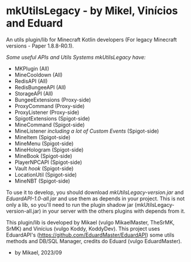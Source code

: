 # mkUtilsLegacy - by Mikel, Vinícios and Eduard
An utils plugin/lib for Minecraft Kotlin developers (For legacy Minecraft versions - Paper 1.8.8-R0.1).

*Some useful APIs and Utils Systems mkUtilsLegacy have:*

- MKPlugin (All)
- MineCooldown (All)
- RedisAPI (All)
- RedisBungeeAPI (All)
- StorageAPI (All)
- BungeeExtensions (Proxy-side)
- ProxyCommand (Proxy-side)
- ProxyListener (Proxy-side)
- SpigotExtensions (Spigot-side)
- MineCommand (Spigot-side)
- MineListener *including a lot of Custom Events* (Spigot-side)
- MineItem (Spigot-side)
- MineMenu (Spigot-side)
- MineHologram (Spigot-side)
- MineBook (Spigot-side)
- PlayerNPCAPI (Spigot-side)
- Vault *hook* (Spigot-side)
- LocationUtil (Spigot-side)
- MineNBT (Spigot-side)

To use it to develop, you should download *mkUtilsLegacy-version.jar* and *EduardAPI-1.0-all.jar* and use them as depends in your project.
This is not only a lib, so you'll need to run the plugin shadow jar (mkUtilsLegacy-version-all.jar) in your server with the others plugins with depends from it.

This plugin/lib is developed by Mikael (vulgo MikaelMaster, TheSrMK, SrMK) and Vinícius (vulgo Koddy, KoddyDev). This project uses EduardAPI's (https://github.com/EduardMaster/EduardAPI) some utils methods and DB/SQL Manager, credits do Eduard (vulgo EduardMaster).

- by Mikael, 2023/09
